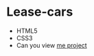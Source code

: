 # Lease-cars
- HTML5
- CSS3
- Can you view [me project](https://githunterpage.github.io/Lease-cars/)

